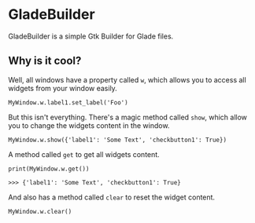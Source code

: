 GladeBuilder
===========

GladeBuilder is a simple Gtk Builder for Glade files.


Why is it cool?
-----------


Well, all windows have a property called `w`, which allows you to access all widgets from your window easily.

    MyWindow.w.label1.set_label('Foo')

But this isn't everything. There's a magic method called `show`, which allow you to change the widgets content in the window.

    MyWindow.w.show({'label1': 'Some Text', 'checkbutton1': True})

A method called `get` to get all widgets content.

    print(MyWindow.w.get())
    
    >>> {'label1': 'Some Text', 'checkbutton1': True}

And also has a method called `clear` to reset the widget content.

    MyWindow.w.clear()
